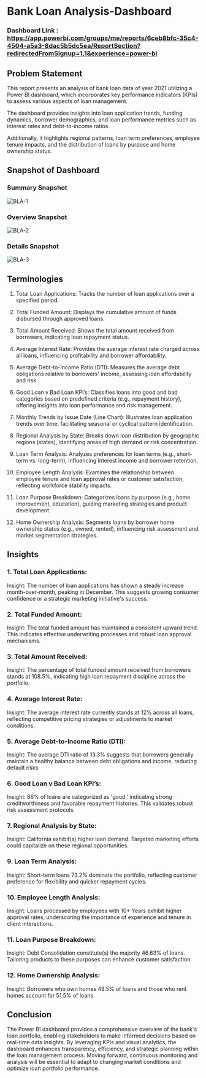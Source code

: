 
# Bank Loan Analysis-Dashboard

### Dashboard Link : https://app.powerbi.com/groups/me/reports/6ceb8bfc-35c4-4504-a5a3-8dac5b5dc5ea/ReportSection?redirectedFromSignup=1,1&experience=power-bi

## Problem Statement

This report presents an analysis of bank loan data of year 2021 utilizing a Power BI dashboard, which incorporates key performance indicators (KPIs) to assess various aspects of loan management. 

The dashboard provides insights into loan application trends, funding dynamics, borrower demographics, and loan performance metrics such as interest rates and debt-to-income ratios.

Additionally, it highlights regional patterns, loan term preferences, employee tenure impacts, and the distribution of loans by purpose and home ownership status.

## Snapshot of Dashboard

### Summary Snapshot
![BLA-1](https://github.com/user-attachments/assets/91d2ff4f-9a39-4d04-b292-d40f855c07bd)


### Overview Snapshot
![BLA-2](https://github.com/user-attachments/assets/f6f78267-13df-47a8-92f3-0bfcbc315325)


### Details Snapshot
![BLA-3](https://github.com/user-attachments/assets/f6ac271e-5d5f-41cd-8b8e-1b184e7eb9d2)


## Terminologies

1. Total Loan Applications: Tracks the number of loan applications over a specified period.

2. Total Funded Amount: Displays the cumulative amount of funds disbursed through approved loans.

3. Total Amount Received: Shows the total amount received from borrowers, indicating loan repayment status.

4. Average Interest Rate: Provides the average interest rate charged across all loans, influencing profitability and borrower affordability.

5. Average Debt-to-Income Ratio (DTI): Measures the average debt obligations relative to borrowers' income, assessing loan affordability and risk.

6. Good Loan v Bad Loan KPI’s: Classifies loans into good and bad categories based on predefined criteria (e.g., repayment history), offering insights into loan performance and risk management.

7. Monthly Trends by Issue Date (Line Chart): Illustrates loan application trends over time, facilitating seasonal or cyclical pattern identification.

8. Regional Analysis by State: Breaks down loan distribution by geographic regions (states), identifying areas of high demand or risk concentration.

9. Loan Term Analysis: Analyzes preferences for loan terms (e.g., short-term vs. long-term), influencing interest income and borrower retention.

10. Employee Length Analysis: Examines the relationship between employee tenure and loan approval rates or customer satisfaction, reflecting workforce stability impacts.

11. Loan Purpose Breakdown: Categorizes loans by purpose (e.g., home improvement, education), guiding marketing strategies and product development.

12. Home Ownership Analysis: Segments loans by borrower home ownership status (e.g., owned, rented), influencing risk assessment and market segmentation strategies.


## Insights

### 1. Total Loan Applications:

Insight: The number of loan applications has shown a steady increase month-over-month, peaking in December. This suggests growing consumer confidence or a strategic marketing initiative's success.

### 2. Total Funded Amount:

Insight: The total funded amount has maintained a consistent upward trend. This indicates effective underwriting processes and robust loan approval mechanisms.

### 3. Total Amount Received:

Insight: The percentage of total funded amount received from borrowers stands at 108.5%, indicating high loan repayment discipline across the portfolio.

### 4. Average Interest Rate:

Insight: The average interest rate currently stands at 12% across all loans, reflecting competitive pricing strategies or adjustments to market conditions.

### 5. Average Debt-to-Income Ratio (DTI):

Insight: The average DTI ratio of 13.3% suggests that borrowers generally maintain a healthy balance between debt obligations and income, reducing default risks.

### 6. Good Loan v Bad Loan KPI’s:

Insight: 86% of loans are categorized as 'good,' indicating strong creditworthiness and favorable repayment histories. This validates robust risk assessment protocols.

### 7. Regional Analysis by State:

Insight: California exhibit(s) higher loan demand. Targeted marketing efforts could capitalize on these regional opportunities.

### 9. Loan Term Analysis:

Insight: Short-term loans 73.2% dominate the portfolio, reflecting customer preference for flexibility and quicker repayment cycles.

### 10. Employee Length Analysis:

Insight: Loans processed by employees with 10+ Years exhibit higher approval rates, underscoring the importance of experience and tenure in client interactions.

### 11. Loan Purpose Breakdown:

Insight: Debt Consolidation constitute(s) the majority 46.63% of loans. Tailoring products to these purposes can enhance customer satisfaction.

### 12. Home Ownership Analysis:

Insight: Borrowers who own homes 48.5% of loans and those who rent homes account for 51.5% of loans.


## Conclusion 
The Power BI dashboard provides a comprehensive overview of the bank's loan portfolio, enabling stakeholders to make informed decisions based on real-time data insights. By leveraging KPIs and visual analytics, the dashboard enhances transparency, efficiency, and strategic planning within the loan management process. Moving forward, continuous monitoring and analysis will be essential to adapt to changing market conditions and optimize loan portfolio performance.

